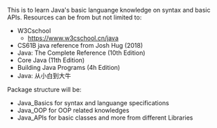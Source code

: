 This is to learn Java's basic languange knowledge on syntax and basic APIs. 
Resources can be from but not limited to: 

* W3Cschool
    * https://www.w3cschool.cn/java
* CS61B java reference from Josh Hug (2018)
* Java: The Complete Reference (10th Edition)
* Core Java (11th Edition)
* Building Java Programs (4h Edition)
* Java: 从小白到大牛

Package structure will be:
* Java_Basics for syntax and languange specifications
* Java_OOP for OOP related knowledges
* Java_APIs for basic classes and more from different Libraries
